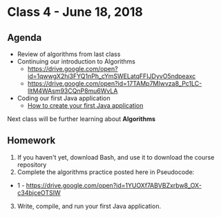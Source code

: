 # Class 4 - June 18, 2018

## Agenda

* Review of algorithms from last class
* Continuing our introduction to Algorithms
  * https://drive.google.com/open?id=1qwwgX2hi3FYQ1nPh_cYmSWELatqFFIJDyvO5ndpeaxc
  * https://drive.google.com/open?id=17TAMp7MIwvza8_Pc1LC-lltM4WAsm93CQnP8mu6WvLA
* Coding our first Java application
  * [How to create your first Java application](java.md)

Next class will be further learning about **Algorithms**

## Homework

1. If you haven't yet, download Bash, and use it to download the course repository
2. Complete the algorithms practice posted here in Pseudocode:
*  1 - https://drive.google.com/open?id=1YUOXf7ABVBZxrbw8_OX-c34bjceOTSIW
3. Write, compile, and run your first Java application.
